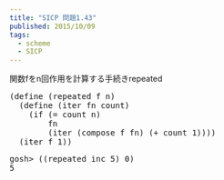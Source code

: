 ```yaml
---
title: "SICP 問題1.43"
published: 2015/10/09
tags:
  - scheme
  - SICP
---
```


<p>関数fをn回作用を計算する手続きrepeated</p>

<pre class="code lang-scheme" data-lang="scheme" data-unlink><span class="synSpecial">(</span><span class="synStatement">define</span> <span class="synSpecial">(</span>repeated f n<span class="synSpecial">)</span>
  <span class="synSpecial">(</span><span class="synStatement">define</span> <span class="synSpecial">(</span>iter fn count<span class="synSpecial">)</span>
    <span class="synSpecial">(</span><span class="synStatement">if</span> <span class="synSpecial">(</span><span class="synIdentifier">=</span> count n<span class="synSpecial">)</span>
        fn
        <span class="synSpecial">(</span>iter <span class="synSpecial">(</span>compose f fn<span class="synSpecial">)</span> <span class="synSpecial">(</span><span class="synIdentifier">+</span> count <span class="synConstant">1</span><span class="synSpecial">))))</span>
  <span class="synSpecial">(</span>iter f <span class="synConstant">1</span><span class="synSpecial">))</span>
</pre>




<pre class="code" data-lang="" data-unlink>gosh&gt; ((repeated inc 5) 0)
5</pre>


